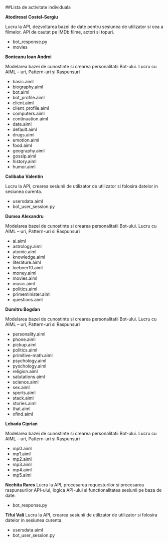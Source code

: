 ##Lista de activitate individuala

**Atodiresei Costel-Sergiu** 

Lucru la API, dezvoltarea bazei de date pentru sesiunea de utilizator si cea a 
filmelor. API de cautat pe IMDb filme, actori si topuri.
+ bot_response.py
+ movies

**Bonteanu Ioan Andrei** 

Modelarea bazei de cunostinte si crearea personalitatii Bot-ului. Lucru cu AIML – uri, Pattern-uri si Raspunsuri
+	basic.aiml
+	biography.aiml
+	bot.aiml
+	bot_profile.aiml
+	client.aiml
+	client_profile.aiml
+	computers.aiml
+	continuation.aiml
+	date.aiml
+	default.aiml
+	drugs.aiml
+	emotion.aiml
+	food.aiml
+	geography.aiml
+	gossip.aiml
+	history.aiml
+	humor.aiml

**Colibaba Valentin** 

Lucru la API, crearea sesiunii de utilizator de utilizator si folosira datelor in sesiunea curenta.
+	usersdata.aiml
+ bot_user_session.py

**Dumea Alexandru** 

Modelarea bazei de cunostinte si crearea personalitatii Bot-ului. Lucru cu AIML – uri, Pattern-uri si Raspunsuri
+	ai.aiml
+	astrology.aiml
+	atomic.aiml
+	knowledge.aiml
+	literature.aiml
+	loebner10.aiml
+	money.aiml
+	movies.aiml
+	music.aiml
+	politics.aiml
+	primeminister.aiml
+	questions.aiml

**Dumitru Bogdan** 

Modelarea bazei de cunostinte si crearea personalitatii Bot-ului. Lucru cu AIML – uri, Pattern-uri si Raspunsuri
+	personality.aiml
+	phone.aiml
+	pickup.aiml
+	politics.aiml
+	primitive-math.aiml
+	psychology.aiml
+	pyschology.aiml
+	religion.aiml
+	salutations.aiml
+	science.aiml
+	sex.aiml
+	sports.aiml
+	stack.aiml
+	stories.aiml
+	that.aiml
+	xfind.aiml

**Lebada Ciprian**

Modelarea bazei de cunostinte si crearea personalitatii Bot-ului. Lucru cu AIML – uri, Pattern-uri si Raspunsuri
+	mp0.aiml
+	mp1.aiml
+	mp2.aiml
+	mp3.aiml
+	mp4.aiml
+	mp5.aiml

**Nechita Rares** 
Lucru la API, procesarea requesturilor si procesarea raspunsurilor API-ului, logica API-ului si functionalitatea sesiunii pe baza de date.
+ bot_response.py

**Tifui Vali**
Lucru la API, crearea sesiunii de utilizator de utilizator si folosira datelor in sesiunea curenta.
+	usersdata.aiml
+ bot_user_session.py

